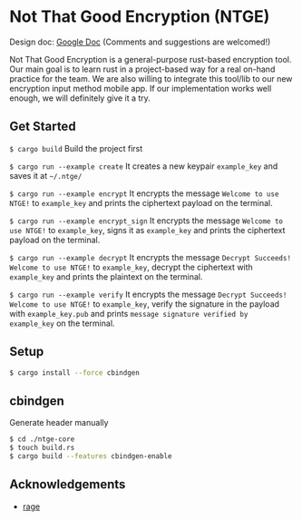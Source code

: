 # Not That Good Encryption (NTGE)

Design doc: [Google Doc](https://docs.google.com/document/d/1rI3G_YtyeDMQmRI4D7oIdvdhjY4rfBeBA6c7aXybJhU/edit?usp=sharing) (Comments and suggestions are welcomed!)

Not That Good Encryption is a general-purpose rust-based encryption tool. Our main goal is to learn rust in a project-based way for a real on-hand practice for the team. We are also willing to integrate this tool/lib to our new encryption input method mobile app. If our implementation works well enough, we will definitely give it a try.

## Get Started

`$ cargo build`
Build the project first

`$ cargo run --example create`
It creates a new keypair `example_key` and saves it at `~/.ntge/`

`$ cargo run --example encrypt`
It encrypts the message `Welcome to use NTGE!` to `example_key` and prints the ciphertext payload on the terminal.

`$ cargo run --example encrypt_sign`
It encrypts the message `Welcome to use NTGE!` to `example_key`, signs it as `example_key` and prints the ciphertext payload on the terminal.

`$ cargo run --example decrypt`
It encrypts the message `Decrypt Succeeds! Welcome to use NTGE!` to `example_key`, decrypt the ciphertext with `example_key` and prints the plaintext on the terminal.

`$ cargo run --example verify`
It encrypts the message `Decrypt Succeeds! Welcome to use NTGE!` to `example_key`, verify the signature in the payload with `example_key.pub` and prints `message signature verified by example_key` on the terminal.

## Setup
```bash
$ cargo install --force cbindgen
```

## cbindgen
Generate header manually

```bash
$ cd ./ntge-core
$ touch build.rs
$ cargo build --features cbindgen-enable
```

## Acknowledgements
- [rage](https://github.com/str4d/rage)
